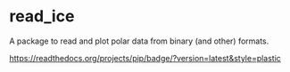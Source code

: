 # read_ice
A package to read and plot polar data from binary (and other) formats.

https://readthedocs.org/projects/pip/badge/?version=latest&style=plastic
